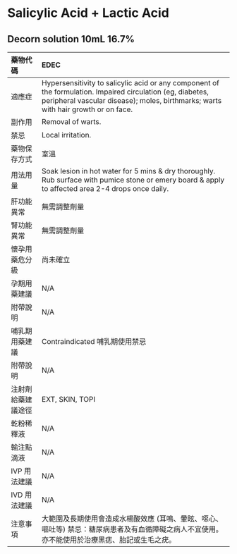 # Salicylic Acid + Lactic Acid

## Decorn solution 10mL 16.7%

| 藥物代碼           | EDEC                                                                                                                                                                                            |
|:-------------------|:------------------------------------------------------------------------------------------------------------------------------------------------------------------------------------------------|
| 適應症             | Hypersensitivity to salicylic acid or any component of the formulation. Impaired circulation (eg, diabetes, peripheral vascular disease); moles, birthmarks; warts with hair growth or on face. |
| 副作用             | Removal of warts.                                                                                                                                                                               |
| 禁忌               | Local irritation.                                                                                                                                                                               |
| 藥物保存方式       | 室溫                                                                                                                                                                                            |
| 用法用量           | Soak lesion in hot water for 5 mins & dry thoroughly. Rub surface with pumice stone or emery board & apply to affected area 2-4 drops once daily.                                               |
| 肝功能異常         | 無需調整劑量                                                                                                                                                                                    |
| 腎功能異常         | 無需調整劑量                                                                                                                                                                                    |
| 懷孕用藥危分級     | 尚未確立                                                                                                                                                                                        |
| 孕期用藥建議       | N/A                                                                                                                                                                                             |
| 附帶說明           | N/A                                                                                                                                                                                             |
| 哺乳期用藥建議     | Contraindicated 哺乳期使用禁忌                                                                                                                                                                  |
| 附帶說明           | N/A                                                                                                                                                                                             |
| 注射劑給藥建議途徑 | EXT, SKIN, TOPI                                                                                                                                                                                 |
| 乾粉稀釋液         | N/A                                                                                                                                                                                             |
| 輸注點滴液         | N/A                                                                                                                                                                                             |
| IVP 用法建議       | N/A                                                                                                                                                                                             |
| IVD 用法建議       | N/A                                                                                                                                                                                             |
| 注意事項           | 大範圍及長期使用會造成水楊酸效應 (耳鳴、暈眩、噁心、嘔吐等) 禁忌：糖尿病患者及有血循障礙之病人不宜使用。亦不能使用於治療黑痣、胎記或生毛之疣。                                                  |

